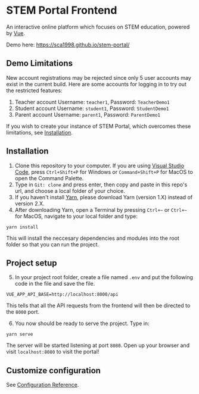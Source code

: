 # STEM Portal Frontend
An interactive online platform which focuses on STEM education, powered by [Vue](https://vuejs.org).

Demo here: https://sca1998.github.io/stem-portal/
## Demo Limitations
New account registrations may be rejected since only 5 user accounts may exist in the current build. Here are some accounts for logging in to try out the restricted features:
1. Teacher account
  Username: `teacher1`, Password: `TeacherDemo1`
2. Student account
  Username: `student1`, Password: `StudentDemo1`
3. Parent account
  Username: `parent1`, Password: `ParentDemo1`
 
If you wish to create your instance of STEM Portal, which overcomes these limitations, see [Installation](https://github.com/sca1998/stem-portal/blob/master/README.md/#installation).
## Installation
1. Clone this repository to your computer. If you are using [Visual Studio Code](https://code.visualstudio.com/download), press `Ctrl+Shift+P` for Windows or `Command+Shift+P` for MacOS to open the Command Palette.
2. Type in `Git: clone` and press enter, then copy and paste in this repo's url, and choose a local folder of your choice.
3. If you haven't install [Yarn](https://classic.yarnpkg.com/en/docs/install/#mac-stable), please download Yarn (version 1.X) instead of version 2.X.
4. After downloading Yarn, open a Terminal by pressing `Ctrl+~` or `Ctrl+~` for MacOS, navigate to your local folder and type:
```
yarn install
```
This will install the neccesary dependencies and modules into the root folder so that you can run the project.
## Project setup
5. In your project root folder, create a file named `.env` and put the following code in the file and save the file.
```
VUE_APP_API_BASE=http://localhost:8000/api
```
This tells that all the API requests from the frontend will then be directed to the `8000` port.

6. You now should be ready to serve the project. Type in:
```
yarn serve
```
The server will be started listening at port `8080`. Open up your browser and visit `localhost:8080` to visit the portal!

## Customize configuration
See [Configuration Reference](https://cli.vuejs.org/config/).
